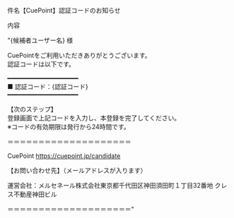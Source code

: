 件名【CuePoint】認証コードのお知らせ

内容　

"{候補者ユーザー名} 様

CuePointをご利用いただきありがとうございます。  
認証コードは以下です。

━━━━━━━━━━━━━━━━━━━  
■ 認証コード：{認証コード}  
━━━━━━━━━━━━━━━━━━━

【次のステップ】  
登録画面で上記コードを入力し、本登録を完了してください。  
※コードの有効期限は発行から24時間です。

＝＝＝＝＝＝＝＝＝＝＝＝＝＝＝＝＝＝＝＝

CuePoint https://cuepoint.jp/candidate

【お問い合わせ先】（メールアドレスが入ります）

運営会社：メルセネール株式会社東京都千代田区神田須田町１丁目32番地 クレス不動産神田ビル

＝＝＝＝＝＝＝＝＝＝＝＝＝＝＝＝＝＝＝＝"
